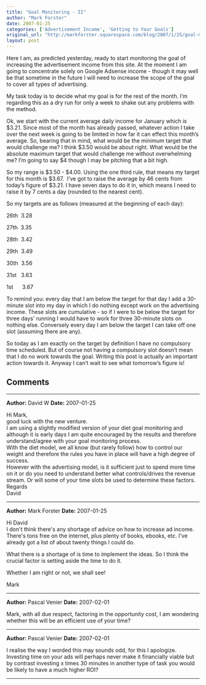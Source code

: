 ```yaml
---
title: "Goal Monitoring - II"
author: "Mark Forster"
date: 2007-01-25
categories: ['Advertisement Income', 'Getting to Your Goals']
original_url: "http://markforster.squarespace.com/blog/2007/1/25/goal-monitoring-ii.html"
layout: post
---
```


Here I am, as predicted yesterday, ready to start monitoring the goal of increasing the advertisement income from this site. At the moment I am going to concentrate solely on Google Adsense income - though it may well be that sometime in the future I will need to increase the scope of the goal to cover all types of advertising.

My task today is to decide what my goal is for the rest of the month. I’m regarding this as a dry run for only a week to shake out any problems with the method.

Ok, we start with the current average daily income for January which is $3.21. Since most of the month has already passed, whatever action I take over the next week is going to be limited in how far it can effect this month’s average. So, bearing that in mind, what would be the minimum target that would challenge me? I think $3.50 would be about right. What would be the absolute maximum target that would challenge me without overwhelming me? I’m going to say $4 though I may be pitching that a bit high.

So my range is $3.50 - $4.00. Using the one third rule, that means my target for this month is $3.67.  I’ve got to raise the average by 46 cents from today’s figure of $3.21. I have seven days to do it in, which means I need to raise it by 7 cents a day (rounded to the nearest cent).

So my targets are as follows (measured at the beginning of each day):

26th  3.28

27th  3.35

28th  3.42

29th  3.49

30th  3.56

31st   3.63

1st      3.67

To remind you: every day that I am below the target for that day I add a 30-minute slot into my day in which I do nothing except work on the advertising income. These slots are cumulative - so if I were to be below the target for three days’ running I would have to work for three 30-minute slots on nothing else. Conversely every day I am below the target I can take off one slot (assuming there are any).

So today as I am exactly on the target by definition I have no compulsory time scheduled. But of course not having a compulsory slot doesn’t mean that I do no work towards the goal. Writing this post is actually an important action towards it. Anyway I can’t wait to see what tomorrow’s figure is!


## Comments

---

**Author:** David W
**Date:** 2007-01-25

Hi Mark,   
good luck with the new venture.   
I am using a slightly modified version of your diet goal monitoring and although it is early days I am quite encouraged by the results and therefore understand/agree with your goal monitoring process.   
With the diet model, we all know (but rarely follow) how to control our weight and therefore the rules you have in place will have a high degree of success.   
However with the advertising model, is it sufficient just to spend more time on it or do you need to understand better what controls/drives the revenue stream. Or will some of your time slots be used to determine these factors.   
Regards  
David

---

**Author:** Mark Forster
**Date:** 2007-01-25

Hi David  
I don't think there's any shortage of advice on how to increase ad income. There's tons free on the internet, plus plenty of books, ebooks, etc. I've already got a list of about twenty things I could do.  
  
What there is a shortage of is time to implement the ideas. So I think the crucial factor is setting aside the time to do it.   
  
Whether I am right or not, we shall see!  
  
Mark

---

**Author:** Pascal Venier
**Date:** 2007-02-01

Mark, with all due respect, factoring in the opportunity cost, I am wondering whether this will be an efficient use of your time?

---

**Author:** Pascal Venier
**Date:** 2007-02-01

I realise the way I worded this may sounds odd, for this I apologize. Investing time on your ads will perhaps never make it financially viable but by contrast investing x times 30 minutes in another type of task you would be likely to have a much higher ROI?

---

